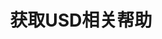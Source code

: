 ﻿---
layout: default
title: 获取USD相关帮助
nav_order: 2
has_children: true
permalink: /docs/getting-help-with-usd
---